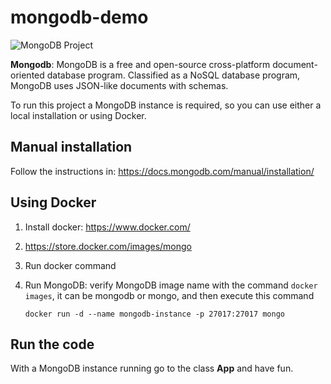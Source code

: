 # mongodb-demo

![MongoDB Project](http://www.jnosql.org/img/logos/mongodb.png)


**Mongodb**: MongoDB is a free and open-source cross-platform document-oriented database program. Classified as a NoSQL database program, MongoDB uses JSON-like documents with schemas.


To run this project a MongoDB instance is required, so you can use either a local installation or using Docker.


## Manual installation

Follow the instructions in: https://docs.mongodb.com/manual/installation/


## Using Docker

1. Install docker: https://www.docker.com/ 
2. https://store.docker.com/images/mongo
3. Run docker command
4. Run MongoDB: verify MongoDB image name with the command `docker images`, it can be mongodb or mongo, and then execute this command

   ```console
   docker run -d --name mongodb-instance -p 27017:27017 mongo
   ```

## Run the code

With a MongoDB instance running go to the class **App** and have fun.
